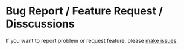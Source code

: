 # Bug Report / Feature Request / Disscussions

If you want to report problem or request feature, please
[make issues](https://github.com/nutti/fake-bge-module/issues).
